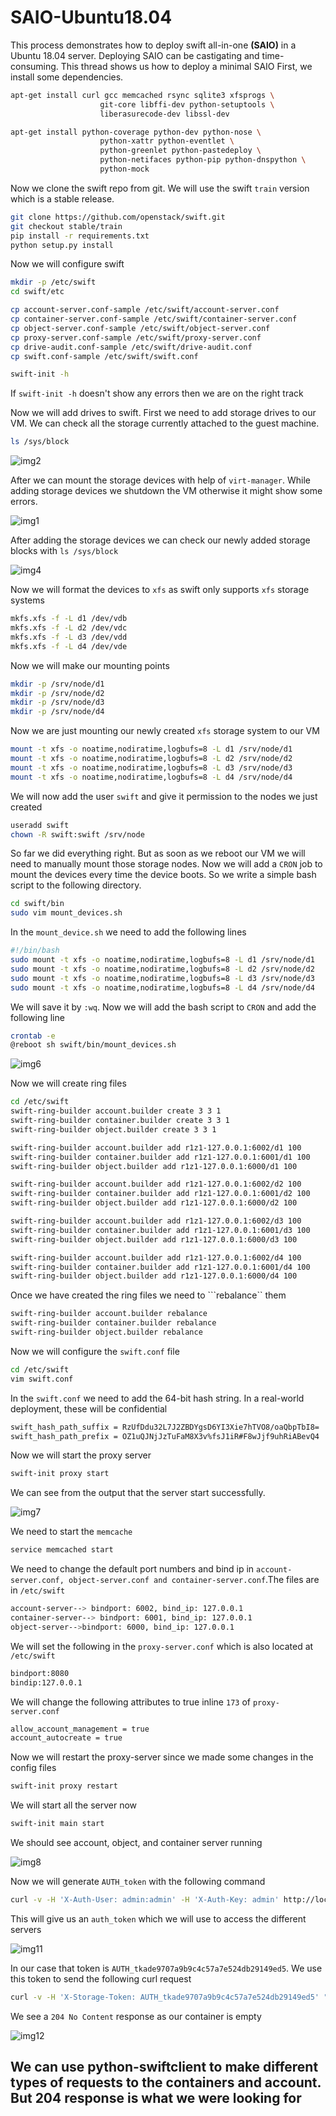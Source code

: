 # SAIO-Ubuntu18.04

This process demonstrates how to deploy swift all-in-one **(SAIO)** in a Ubuntu 18.04 server. Deploying SAIO can be castigating and time-consuming. This thread shows us how to deploy a minimal SAIO
First, we install some dependencies.

 ```bash
 apt-get install curl gcc memcached rsync sqlite3 xfsprogs \
                     git-core libffi-dev python-setuptools \
                     liberasurecode-dev libssl-dev

apt-get install python-coverage python-dev python-nose \
                     python-xattr python-eventlet \
                     python-greenlet python-pastedeploy \
                     python-netifaces python-pip python-dnspython \
                     python-mock
```

 Now we clone the swift repo from git. We will use the swift ```train``` version which is a stable release.

```bash
git clone https://github.com/openstack/swift.git
git checkout stable/train
pip install -r requirements.txt
python setup.py install
```

Now we will configure swift

```bash
mkdir -p /etc/swift
cd swift/etc
```

```bash
cp account-server.conf-sample /etc/swift/account-server.conf
cp container-server.conf-sample /etc/swift/container-server.conf
cp object-server.conf-sample /etc/swift/object-server.conf
cp proxy-server.conf-sample /etc/swift/proxy-server.conf
cp drive-audit.conf-sample /etc/swift/drive-audit.conf
cp swift.conf-sample /etc/swift/swift.conf
```

```bash
swift-init -h
```

If ```swift-init -h``` doesn't show any errors then we are on the right track

Now we will add drives to swift. First we need to add storage drives to our VM. We can check all the storage currently attached to the guest machine.

```bash
ls /sys/block
```

![img2](images/2.png)

After we can mount the storage devices with help of ```virt-manager```. While adding storage devices we shutdown the VM otherwise it might show some errors.

![img1](images/1.png)

After adding the storage devices we can check our newly added storage blocks with ```ls /sys/block```

![img4](images/4.png)

Now we will format the devices to ```xfs``` as swift only supports ``xfs`` storage systems

```bash
mkfs.xfs -f -L d1 /dev/vdb
mkfs.xfs -f -L d2 /dev/vdc
mkfs.xfs -f -L d3 /dev/vdd
mkfs.xfs -f -L d4 /dev/vde
```

Now we will make our mounting points

```bash
mkdir -p /srv/node/d1
mkdir -p /srv/node/d2
mkdir -p /srv/node/d3
mkdir -p /srv/node/d4
```

Now we are just mounting our newly created ```xfs``` storage system to our VM

```bash
mount -t xfs -o noatime,nodiratime,logbufs=8 -L d1 /srv/node/d1
mount -t xfs -o noatime,nodiratime,logbufs=8 -L d2 /srv/node/d2
mount -t xfs -o noatime,nodiratime,logbufs=8 -L d3 /srv/node/d3
mount -t xfs -o noatime,nodiratime,logbufs=8 -L d4 /srv/node/d4
```

We will now add the user ```swift``` and give it permission to the nodes we just created

```bash
useradd swift
chown -R swift:swift /srv/node
```

So far we did everything right. But as soon as we reboot our VM we will need to manually mount those storage nodes. Now we will add a ```CRON``` job to mount the devices every time the device boots. So we write a simple bash script to the following directory.

```bash
cd swift/bin
sudo vim mount_devices.sh
```

In the ```mount_device.sh``` we need to add the following lines

```bash
#!/bin/bash
sudo mount -t xfs -o noatime,nodiratime,logbufs=8 -L d1 /srv/node/d1
sudo mount -t xfs -o noatime,nodiratime,logbufs=8 -L d2 /srv/node/d2
sudo mount -t xfs -o noatime,nodiratime,logbufs=8 -L d3 /srv/node/d3
sudo mount -t xfs -o noatime,nodiratime,logbufs=8 -L d4 /srv/node/d4
````

We will save it by ```:wq```. Now we will add the bash script to ```CRON``` and add the following line

```bash
crontab -e
@reboot sh swift/bin/mount_devices.sh
```

![img6](images/6.png)

Now we will create ring files

```bash
cd /etc/swift
swift-ring-builder account.builder create 3 3 1
swift-ring-builder container.builder create 3 3 1
swift-ring-builder object.builder create 3 3 1
```

```bash
swift-ring-builder account.builder add r1z1-127.0.0.1:6002/d1 100
swift-ring-builder container.builder add r1z1-127.0.0.1:6001/d1 100
swift-ring-builder object.builder add r1z1-127.0.0.1:6000/d1 100

swift-ring-builder account.builder add r1z1-127.0.0.1:6002/d2 100
swift-ring-builder container.builder add r1z1-127.0.0.1:6001/d2 100
swift-ring-builder object.builder add r1z1-127.0.0.1:6000/d2 100

swift-ring-builder account.builder add r1z1-127.0.0.1:6002/d3 100
swift-ring-builder container.builder add r1z1-127.0.0.1:6001/d3 100
swift-ring-builder object.builder add r1z1-127.0.0.1:6000/d3 100

swift-ring-builder account.builder add r1z1-127.0.0.1:6002/d4 100
swift-ring-builder container.builder add r1z1-127.0.0.1:6001/d4 100
swift-ring-builder object.builder add r1z1-127.0.0.1:6000/d4 100
```

Once we have created the ring files we need to ```rebalance`` them

```bash
swift-ring-builder account.builder rebalance
swift-ring-builder container.builder rebalance
swift-ring-builder object.builder rebalance
```

Now we will configure the ```swift.conf``` file

```bash
cd /etc/swift
vim swift.conf
```

In the ```swift.conf``` we need to add the 64-bit hash string. In a real-world deployment, these will be confidential

```bash
swift_hash_path_suffix = RzUfDdu32L7J2ZBDYgsD6YI3Xie7hTVO8/oaQbpTbI8=
swift_hash_path_prefix = OZ1uQJNjJzTuFaM8X3v%fsJ1iR#F8wJjf9uhRiABevQ4
```

Now we will start the proxy server

```bash
swift-init proxy start
```

We can see from the output that the server start successfully.

![img7](images/7.png)

We need to start the ```memcache```

```bash
service memcached start
```

We need to change the default port numbers and bind ip in ```account-server.conf, object-server.conf and container-server.conf```.The files are in ```/etc/swift```

```bash
account-server--> bindport: 6002, bind_ip: 127.0.0.1
container-server--> bindport: 6001, bind_ip: 127.0.0.1
object-server-->bindport: 6000, bind_ip: 127.0.0.1
```

We will set the following in the ```proxy-server.conf``` which is also located at ```/etc/swift```

```bash
bindport:8080
bindip:127.0.0.1
````

 We will change the following attributes to true inline ```173``` of ```proxy-server.conf```

```bash
allow_account_management = true
account_autocreate = true
````

Now we will restart the proxy-server since we made some changes in the config files

```bash
swift-init proxy restart
```

We will start all the server now

```bash
swift-init main start
```

We should see account, object, and container server running

![img8](images/8.png)

Now we will  generate ```AUTH_token``` with the following command

```bash
curl -v -H 'X-Auth-User: admin:admin' -H 'X-Auth-Key: admin' http://localhost:8080/auth/v1.0/
```

This will give us an ```auth_token``` which we will use to access the different servers

![img11](images/11.png)

In our case that token is ```AUTH_tkade9707a9b9c4c57a7e524db29149ed5```. We use this token to send the following curl request

```bash
curl -v -H 'X-Storage-Token: AUTH_tkade9707a9b9c4c57a7e524db29149ed5' "http://127.0.0.1:8080/v1.0/AUTH_admin"
```

We see a  ```204 No Content``` response as our container is empty

![img12](images/12.png)

## We can use python-swiftclient to make different types of requests to the containers and account. But 204 response is what we were looking for
